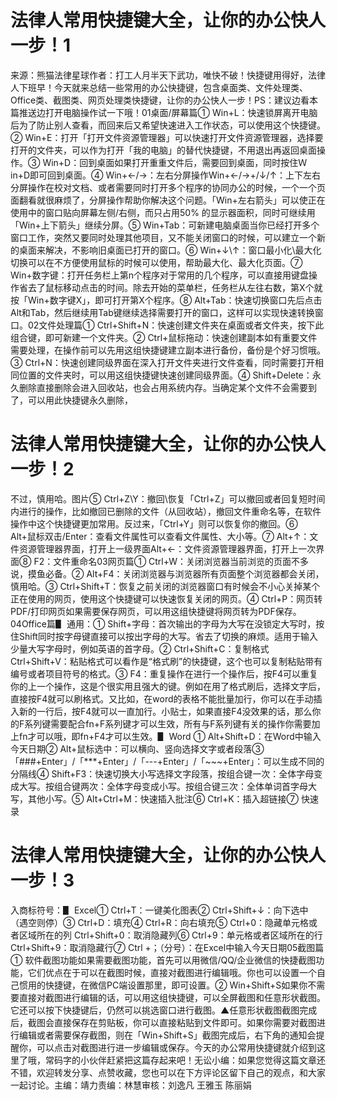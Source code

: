 # 法律人常用快捷键大全，让你的办公快人一步！1

来源：熊猫法律星球作者：打工人月半天下武功，唯快不破！快捷键用得好，法律人下班早！今天就来总结一些常用的办公快捷键，包含桌面类、文件处理类、Office类、截图类、网页处理类快捷键，让你的办公快人一步！PS：建议边看本篇推送边打开电脑操作试一下哦！01桌面/屏幕篇① Win+L：快速锁屏离开电脑后为了防止别人查看，而回来后又希望快速进入工作状态，可以使用这个快捷键。② Win+E：打开「打开文件资源管理器」可以快速打开文件资源管理器，选择要打开的文件夹，可以作为打开「我的电脑」的替代快捷键，不用退出再返回桌面操作。③ Win+D：回到桌面如果打开重重文件后，需要回到桌面，同时按住Ｗin+D即可回到桌面。④ Win+←/→：左右分屏操作Win+←/→+/↓/↑：上下左右分屏操作在校对文档、或者需要同时打开多个程序的协同办公的时候，一个一个页面翻看就很麻烦了，分屏操作帮助你解决这个问题。「Win+左右箭头」可以使正在使用中的窗口贴向屏幕左侧/右侧，而只占用50% 的显示器面积，同时可继续用「Win+上下箭头」继续分屏。⑤ Win+Tab：可新建电脑桌面当你已经打开多个窗口工作，突然又要同时处理其他项目，又不能关闭窗口的时候，可以建立一个新的桌面来解决，不影响旧桌面已打开的窗口。⑥ Win+↓\↑：窗口最小化\最大化切换可以在不方便使用鼠标的时候可以使用，帮助最大化、最大化页面。⑦ Win+数字键：打开任务栏上第n个程序对于常用的几个程序，可以直接用键盘操作省去了鼠标移动点击的时间。除去开始的菜单栏，任务栏从左往右数，第X个就按「Win+数字键X」，即可打开第X个程序。⑧ Alt+Tab：快速切换窗口先后点击Alt和Tab，然后继续用Tab键继续选择需要打开的窗口，这样可以实现快速转换窗口。02文件处理篇① Ctrl+Shift+N：快速创建文件夹在桌面或者文件夹，按下此组合键，即可新建一个文件夹。② Ctrl+鼠标拖动：快速创建副本如有重要文件需要处理，在操作前可以先用这组快捷键建立副本进行备份，备份是个好习惯哦。③ Ctrl+N：快速创建同级界面在深入打开文件夹进行文件查看，同时需要打开相同位置的文件夹时，可以用这组快捷键快速创建同级界面。④ Shift+Delete：永久删除直接删除会进入回收站，也会占用系统内存。当确定某个文件不会需要到了，可以用此快捷键永久删除，

# 法律人常用快捷键大全，让你的办公快人一步！2

不过，慎用哈。图片⑤ Ctrl+Z\Y：撤回\恢复「Ctrl+Z」可以撤回或者回复短时间内进行的操作，比如撤回已删除的文件（从回收站），撤回文件重命名等，在软件操作中这个快捷键更加常用。反过来，「Ctrl+Y」则可以恢复你的撤回。⑥ Alt+鼠标双击/Enter：查看文件属性可以查看文件属性、大小等。⑦ Alt+↑：文件资源管理器界面，打开上一级界面Alt+←：文件资源管理器界面，打开上一次界面⑧ F2：文件重命名03网页篇① Ctrl+W：关闭浏览器当前浏览的页面不多说，摸鱼必备。② Alt+F4：关闭浏览器与浏览器所有页面整个浏览器都会关闭，慎用哈。③ Ctrl+Shift+T：恢复之前关闭的浏览器窗口有时候会不小心关掉某个正在使用的网页，使用这个快捷键可以快速恢复关闭的网页。④ Ctrl+P：网页转PDF/打印网页如果需要保存网页，可以用这组快捷键将网页转为PDF保存。04Office篇▋ 通用：① Shift+字母：首次输出的字母为大写在没锁定大写时，按住Shift同时按字母键直接可以按出字母的大写。省去了切换的麻烦。适用于输入少量大写字母时，例如英语的首字母。② Ctrl+Shift+C：复制格式    Ctrl+Shift+V：粘贴格式可以看作是“格式刷”的快捷键，这个也可以复制粘贴带有编号或者项目符号的格式。③ F4：重复操作在进行一个操作后，按F4可以重复你的上一个操作，这是个很实用且强大的键。例如在用了格式刷后，选择文字后，直接按F4就可以刷格式。又比如，在word的表格不能批量加行，你可以在手动插入新的一行后，按F4就可以一直加行。小贴士，如果直接F4没效果的话，那么你的F系列键需要配合fn+F系列键才可以生效，所有与F系列键有关的操作你需要加上fn才可以哦，即fn+F4才可以生效。▋ Word ① Alt+Shift+D：在Word中输入今天日期② Alt+鼠标选中：可以横向、竖向选择文字或者段落③ 「###+Enter」/「***+Enter」/「---+Enter」/「~~~+Enter」：可以生成不同的分隔线④ Shift+F3：快速切换大小写选择文字段落，按组合键一次：全体字母变成大写。按组合键两次：全体字母变成小写。按组合键三次：全体单词首字母大写，其他小写。⑤ Alt+Ctrl+M：快速插入批注⑥ Ctrl+K：插入超链接⑦ 快速录

# 法律人常用快捷键大全，让你的办公快人一步！3

入商标符号：▋ Excel① Ctrl+T：一键美化图表② Ctrl+Shift+↓：向下选中（遇空则停）③ Ctrl+D：填充④ Ctrl+R：向右填充⑤ Ctrl+0：隐藏单元格或者区域所在的列    Ctrl+Shift+0：取消隐藏列⑥ Ctrl+9：单元格或者区域所在的行    Ctrl+Shift+9：取消隐藏行⑦ Ctrl +；（分号）：在Excel中输入今天日期05截图篇① 软件截图功能如果需要截图功能，首先可以用微信/QQ/企业微信的快捷截图功能，它们优点在于可以在截图时候，直接对截图进行编辑哦。你也可以设置一个自己惯用的快捷键，在微信PC端设置那里，即可设置。② Win+Shift+S如果你不需要直接对截图进行编辑的话，可以用这组快捷键，可以全屏截图和任意形状截图。它还可以按下快捷键后，仍然可以挑选窗口进行截图。▲任意形状截图截图完成后，截图会直接保存在剪贴板，你可以直接粘贴到文件即可。如果你需要对截图进行编辑或者需要保存截图，则在「Win+Shift+S」截图完成后，右下角的通知会提醒你，可以点击对截图进行进一步编辑或保存。今天的办公常用快捷键就介绍到这里了哦，常码字的小伙伴赶紧把这篇存起来吧！无讼小编：如果您觉得这篇文章还不错，欢迎转发分享、点赞收藏，您也可以在下方评论区留下自己的观点，和大家一起讨论。主编：靖力责编：林慧审核：刘逸凡 王雅玉 陈丽娟 

